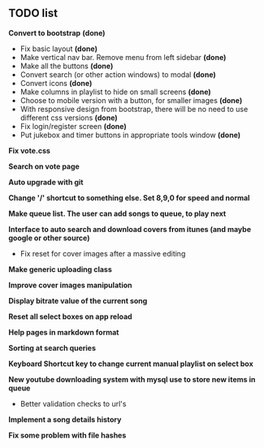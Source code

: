 ## TODO list

**Convert to bootstrap** **(done)**
* Fix basic layout **(done)**
* Make vertical nav bar. Remove menu from left sidebar **(done)**
* Make all the buttons **(done)**
* Convert search (or other action windows) to modal **(done)**
* Convert icons **(done)**
* Make columns in playlist to hide on small screens **(done)**
* Choose to mobile version with a button, for smaller images **(done)**
* With responsive design from bootstrap, there will be no need to use different css versions **(done)**
* Fix login/register screen **(done)**
* Put jukebox and timer buttons in appropriate tools window **(done)**

**Fix vote.css**

**Search on vote page**

**Auto upgrade with git**

**Change '/' shortcut to something else. Set 8,9,0 for speed and normal**

**Make queue list. The user can add songs to queue, to play next**

**Interface to auto search and download covers from itunes (and maybe google or other source)**
* Fix reset for cover images after a massive editing

**Make generic uploading class**

**Improve cover images manipulation**

**Display bitrate value of the current song**

**Reset all select boxes on app reload**

**Help pages in markdown format**

**Sorting at search queries**

**Keyboard Shortcut key to change current manual playlist on select box**

**New youtube downloading system with mysql use to store new items in queue**
* Better validation checks to url's

**Implement a song details history**

**Fix some problem with file hashes**




